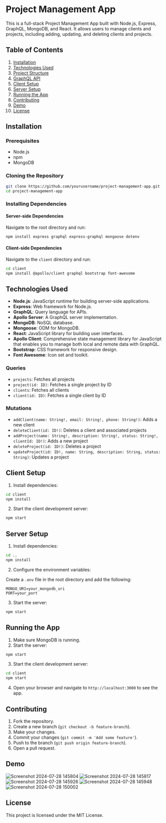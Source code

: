 # Project Management App

This is a full-stack Project Management App built with Node.js, Express, GraphQL, MongoDB, and React. It allows users to manage clients and projects, including adding, updating, and deleting clients and projects.

## Table of Contents

1. [Installation](#installation)
2. [Technologies Used](#technologies-used)
3. [Project Structure](#project-structure)
4. [GraphQL API](#graphql-api)
5. [Client Setup](#client-setup)
6. [Server Setup](#server-setup)
7. [Running the App](#running-the-app)
8. [Contributing](#contributing)
9. [Demo](#demo)
10. [License](#license)

## Installation

### Prerequisites

- Node.js
- npm
- MongoDB

### Cloning the Repository

```bash
git clone https://github.com/yourusername/project-management-app.git
cd project-management-app
```

### Installing Dependencies

#### Server-side Dependencies

Navigate to the root directory and run:

```bash
npm install express graphql express-graphql mongoose dotenv
```

#### Client-side Dependencies

Navigate to the `client` directory and run:

```bash
cd client
npm install @apollo/client graphql bootstrap font-awesome
```

## Technologies Used

- **Node.js**: JavaScript runtime for building server-side applications.
- **Express**: Web framework for Node.js.
- **GraphQL**: Query language for APIs.
- **Apollo Server**: A GraphQL server implementation.
- **MongoDB**: NoSQL database.
- **Mongoose**: ODM for MongoDB.
- **React**: JavaScript library for building user interfaces.
- **Apollo Client**: Comprehensive state management library for JavaScript that enables you to manage both local and remote data with GraphQL.
- **Bootstrap**: CSS framework for responsive design.
- **Font Awesome**: Icon set and toolkit.


### Queries

- `projects`: Fetches all projects
- `project(id: ID)`: Fetches a single project by ID
- `clients`: Fetches all clients
- `client(id: ID)`: Fetches a single client by ID

### Mutations

- `addClient(name: String!, email: String!, phone: String!)`: Adds a new client
- `deleteClient(id: ID!)`: Deletes a client and associated projects
- `addProject(name: String!, description: String!, status: String!, clientId: ID!)`: Adds a new project
- `deleteProject(id: ID!)`: Deletes a project
- `updateProject(id: ID!, name: String, description: String, status: String)`: Updates a project

## Client Setup

1. Install dependencies:

```bash
cd client
npm install
```

2. Start the client development server:

```bash
npm start
```

## Server Setup

1. Install dependencies:

```bash
cd ..
npm install
```

2. Configure the environment variables:

Create a `.env` file in the root directory and add the following:

```
MONGO_URI=your_mongodb_uri
PORT=your_port
```

3. Start the server:

```bash
npm start
```

## Running the App

1. Make sure MongoDB is running.
2. Start the server:

```bash
npm start
```

3. Start the client development server:

```bash
cd client
npm start
```

4. Open your browser and navigate to `http://localhost:3000` to see the app.

## Contributing

1. Fork the repository.
2. Create a new branch (`git checkout -b feature-branch`).
3. Make your changes.
4. Commit your changes (`git commit -m 'Add some feature'`).
5. Push to the branch (`git push origin feature-branch`).
6. Open a pull request.

## Demo

![Screenshot 2024-07-28 145804](https://github.com/user-attachments/assets/18d8e7b9-5f3e-489d-8762-2dbcfd7d6e18)
![Screenshot 2024-07-28 145817](https://github.com/user-attachments/assets/3e4af026-6d6a-4af9-80e2-80fa233074c1)
![Screenshot 2024-07-28 145926](https://github.com/user-attachments/assets/92cfb053-6337-4981-a930-6d86dc7f68c9)
![Screenshot 2024-07-28 145948](https://github.com/user-attachments/assets/cf789853-faa0-4816-9561-c75aa54f7f94)
![Screenshot 2024-07-28 150002](https://github.com/user-attachments/assets/fca91b32-052d-4edb-967c-c0b13dd004eb)


## License

This project is licensed under the MIT License.